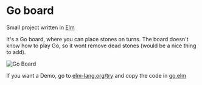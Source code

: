 Go board
========

Small project written in [Elm](http://elm-lang.org/)

It's a Go board, where you can place stones on turns. The board doesn't know how to play Go, so it wont remove dead stones (would be a nice thing to add).

![Go Board](http://i.imgur.com/k7zlRzX.png)

If you want a Demo, go to [elm-lang.org/try](http://elm-lang.org/try) and copy the code in [go.elm](https://github.com/marhs/elm-go/blob/master/go.elm)
